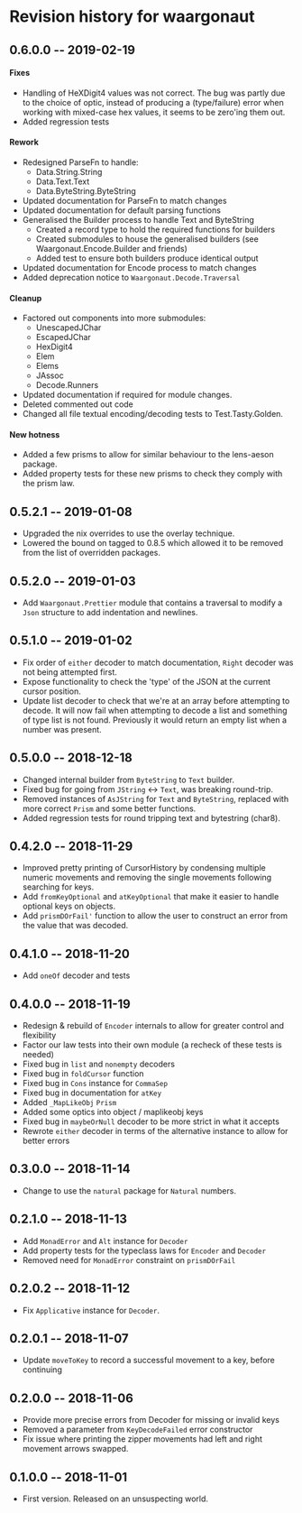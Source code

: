 # Revision history for waargonaut

## 0.6.0.0  -- 2019-02-19

#### Fixes

* Handling of HeXDigit4 values was not correct. The bug was partly due to the
  choice of optic, instead of producing a (type/failure) error when working with
  mixed-case hex values, it seems to be zero'ing them out.
* Added regression tests

#### Rework

* Redesigned ParseFn to handle:
  * Data.String.String
  * Data.Text.Text
  * Data.ByteString.ByteString
* Updated documentation for ParseFn to match changes
* Updated documentation for default parsing functions
* Generalised the Builder process to handle Text and ByteString
  * Created a record type to hold the required functions for builders
  * Created submodules to house the generalised builders (see Waargonaut.Encode.Builder and friends)
  * Added test to ensure both builders produce identical output
* Updated documentation for Encode process to match changes
* Added deprecation notice to `Waargonaut.Decode.Traversal`

#### Cleanup

* Factored out components into more submodules:
  * UnescapedJChar
  * EscapedJChar
  * HexDigit4
  * Elem
  * Elems
  * JAssoc
  * Decode.Runners
* Updated documentation if required for module changes.
* Deleted commented out code
* Changed all file textual encoding/decoding tests to Test.Tasty.Golden.

#### New hotness

* Added a few prisms to allow for similar behaviour to the lens-aeson package.
* Added property tests for these new prisms to check they comply with the prism law.

## 0.5.2.1  -- 2019-01-08

* Upgraded the nix overrides to use the overlay technique.
* Lowered the bound on tagged to 0.8.5 which allowed it to be removed from the list of overridden packages.

## 0.5.2.0  -- 2019-01-03

* Add `Waargonaut.Prettier` module that contains a traversal to modify a `Json` structure to add indentation and newlines.

## 0.5.1.0  -- 2019-01-02

* Fix order of `either` decoder to match documentation, `Right` decoder was not being attempted first.
* Expose functionality to check the 'type' of the JSON at the current cursor position.
* Update list decoder to check that we're at an array before attempting to decode. It will now fail when attempting to decode a list and something of type list is not found. Previously it would return an empty list when a number was present.

## 0.5.0.0  -- 2018-12-18

* Changed internal builder from `ByteString` to `Text` builder.
* Fixed bug for going from `JString` <-> `Text`, was breaking round-trip.
* Removed instances of `AsJString` for `Text` and `ByteString`, replaced with more correct `Prism` and some better functions.
* Added regression tests for round tripping text and bytestring (char8).

## 0.4.2.0  -- 2018-11-29

* Improved pretty printing of CursorHistory by condensing multiple numeric movements and removing the single movements following searching for keys.
* Add `fromKeyOptional` and `atKeyOptional` that make it easier to handle optional keys on objects.
* Add `prismDOrFail'` function to allow the user to construct an error from the value that was decoded.

## 0.4.1.0  -- 2018-11-20

* Add `oneOf` decoder and tests

## 0.4.0.0  -- 2018-11-19

* Redesign & rebuild of `Encoder` internals to allow for greater control and flexibility
* Factor our law tests into their own module (a recheck of these tests is needed)
* Fixed bug in `list` and `nonempty` decoders
* Fixed bug in `foldCursor` function
* Fixed bug in `Cons` instance for `CommaSep`
* Fixed bug in documentation for `atKey`
* Added `_MapLikeObj` `Prism`
* Added some optics into object / maplikeobj keys
* Fixed bug in `maybeOrNull` decoder to be more strict in what it accepts
* Rewrote `either` decoder in terms of the alternative instance to allow for better errors

## 0.3.0.0  -- 2018-11-14

* Change to use the `natural` package for `Natural` numbers.

## 0.2.1.0  -- 2018-11-13

* Add `MonadError` and `Alt` instance for `Decoder`
* Add property tests for the typeclass laws for `Encoder` and `Decoder`
* Removed need for `MonadError` constraint on `prismDOrFail`

## 0.2.0.2  -- 2018-11-12

* Fix `Applicative` instance for `Decoder`.

## 0.2.0.1  -- 2018-11-07

* Update `moveToKey` to record a successful movement to a key, before continuing

## 0.2.0.0  -- 2018-11-06

* Provide more precise errors from Decoder for missing or invalid keys
* Removed a parameter from `KeyDecodeFailed` error constructor
* Fix issue where printing the zipper movements had left and right movement arrows swapped.

## 0.1.0.0  -- 2018-11-01

* First version. Released on an unsuspecting world.

